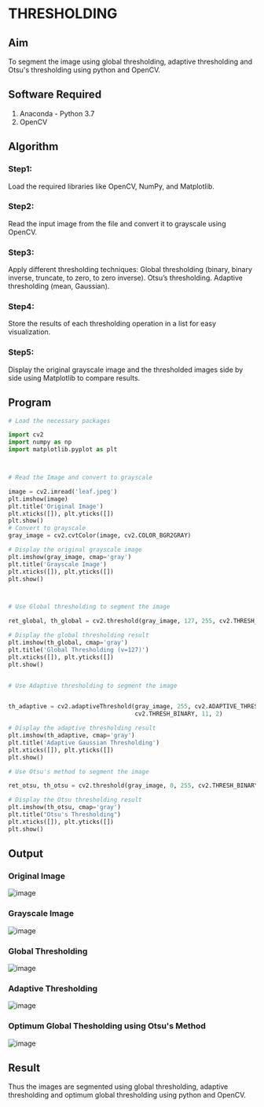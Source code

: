 # THRESHOLDING
## Aim
To segment the image using global thresholding, adaptive thresholding and Otsu's thresholding using python and OpenCV.

## Software Required
1. Anaconda - Python 3.7
2. OpenCV

## Algorithm

### Step1:
Load the required libraries like OpenCV, NumPy, and Matplotlib.

### Step2:
Read the input image from the file and convert it to grayscale using OpenCV.

### Step3:
Apply different thresholding techniques: Global thresholding (binary, binary inverse, truncate, to zero, to zero inverse). Otsu’s thresholding. Adaptive thresholding (mean, Gaussian).
### Step4:
Store the results of each thresholding operation in a list for easy visualization.

### Step5:
Display the original grayscale image and the thresholded images side by side using Matplotlib to compare results.

## Program

```python
# Load the necessary packages

import cv2
import numpy as np
import matplotlib.pyplot as plt



# Read the Image and convert to grayscale

image = cv2.imread('leaf.jpeg')
plt.imshow(image)
plt.title('Original Image')
plt.xticks([]), plt.yticks([])
plt.show()
# Convert to grayscale
gray_image = cv2.cvtColor(image, cv2.COLOR_BGR2GRAY)

# Display the original grayscale image
plt.imshow(gray_image, cmap='gray')
plt.title('Grayscale Image')
plt.xticks([]), plt.yticks([])
plt.show()



# Use Global thresholding to segment the image

ret_global, th_global = cv2.threshold(gray_image, 127, 255, cv2.THRESH_BINARY)

# Display the global thresholding result
plt.imshow(th_global, cmap='gray')
plt.title('Global Thresholding (v=127)')
plt.xticks([]), plt.yticks([])
plt.show()


# Use Adaptive thresholding to segment the image


th_adaptive = cv2.adaptiveThreshold(gray_image, 255, cv2.ADAPTIVE_THRESH_GAUSSIAN_C,
                                    cv2.THRESH_BINARY, 11, 2)

# Display the adaptive thresholding result
plt.imshow(th_adaptive, cmap='gray')
plt.title('Adaptive Gaussian Thresholding')
plt.xticks([]), plt.yticks([])
plt.show()

# Use Otsu's method to segment the image 

ret_otsu, th_otsu = cv2.threshold(gray_image, 0, 255, cv2.THRESH_BINARY + cv2.THRESH_OTSU)

# Display the Otsu thresholding result
plt.imshow(th_otsu, cmap='gray')
plt.title("Otsu's Thresholding")
plt.xticks([]), plt.yticks([])
plt.show()

```
## Output

### Original Image

![image](https://github.com/user-attachments/assets/02723164-4340-49f8-b805-a9da9282e627)

### Grayscale Image

![image](https://github.com/user-attachments/assets/01138ada-55ae-456e-aa7b-b4a9783052a6)


### Global Thresholding
![image](https://github.com/user-attachments/assets/9d036d2a-8f33-40d4-963d-afcb6686891d)


### Adaptive Thresholding
![image](https://github.com/user-attachments/assets/bf7601e1-3d90-4f9a-9cf6-9a1a0916ca08)


### Optimum Global Thesholding using Otsu's Method
![image](https://github.com/user-attachments/assets/46f52a9b-0c69-462e-910e-425b960590ac)



## Result
Thus the images are segmented using global thresholding, adaptive thresholding and optimum global thresholding using python and OpenCV.

